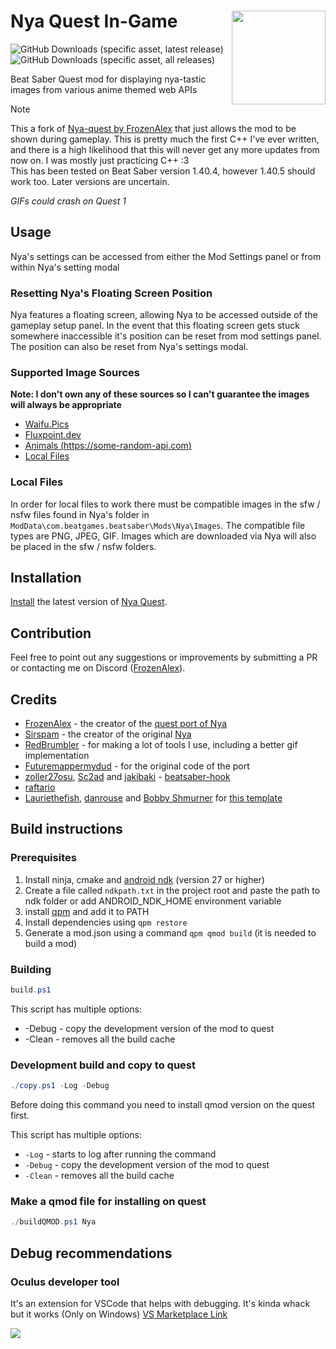 # Nya Quest In-Game  <img src="assets\Vanilla_Mini_Sitting.png" align="right" width="150">
![GitHub Downloads (specific asset, latest release)](https://img.shields.io/github/downloads/gingerphoenix10/Nya-quest/latest/Nya.qmod)
![GitHub Downloads (specific asset, all releases)](https://img.shields.io/github/downloads/gingerphoenix10/Nya-quest/Nya.qmod)

Beat Saber Quest mod for displaying nya-tastic images from various anime themed web APIs

> [!NOTE]  
> This a fork of [Nya-quest by FrozenAlex](https://github.com/FrozenAlex/Nya-quest) that just allows the mod to be shown during gameplay. This is pretty much the first C++ I've ever written, and there is a high likelihood that this will never get any more updates from now on. I was mostly just practicing C++ :3<br>This has been tested on Beat Saber version 1.40.4, however 1.40.5 should work too. Later versions are uncertain.

*GIFs could crash on Quest 1*

## Usage
Nya's settings can be accessed from either the Mod Settings panel or from within Nya's setting modal

### Resetting Nya's Floating Screen Position
Nya features a floating screen, allowing Nya to be accessed outside of the gameplay setup panel. In the event that this floating screen gets stuck somewhere inaccessible it's position can be reset from mod settings panel. The position can also be reset from Nya's settings modal. 
### Supported Image Sources
**Note: I don't own any of these sources so I can't guarantee the images will always be appropriate**
* [Waifu.Pics](https://waifu.pics/)
* [Fluxpoint.dev](https://fluxpoint.dev/api)
* [Animals (https://some-random-api.com)](https://some-random-api.com/)
* [Local Files](#local-files)
### Local Files
In order for local files to work there must be compatible images in the sfw / nsfw files found in Nya's folder in `ModData\com.beatgames.beatsaber\Mods\Nya\Images`.
The compatible file types are PNG, JPEG, GIF.
Images which are downloaded via Nya will also be placed in the sfw / nsfw folders.
## Installation
[Install](https://bsmg.wiki/quest-modding.html#installation) the latest version of [Nya Quest](https://github.com/FrozenAlex/Nya-quest/releases/latest).
## Contribution
Feel free to point out any suggestions or improvements by submitting a PR or contacting me on Discord ([FrozenAlex](https://discordapp.com/users/150649616772235264)).

## Credits

* [FrozenAlex](https://github.com/FrozenAlex) - the creator of the [quest port of Nya](https://github.com/FrozenAlex/Nya-quest)
* [Sirspam](https://github.com/Sirspam) - the creator of the original [Nya](https://github.com/Sirspam/Nya) 
* [RedBrumbler](https://github.com/RedBrumbler) - for making a lot of tools I use, including a better gif implementation
* [Futuremappermydud](https://github.com/Futuremappermydud) - for the original code of the port
* [zoller27osu](https://github.com/zoller27osu), [Sc2ad](https://github.com/Sc2ad) and [jakibaki](https://github.com/jakibaki) - [beatsaber-hook](https://github.com/sc2ad/beatsaber-hook)
* [raftario](https://github.com/raftario)
* [Lauriethefish](https://github.com/Lauriethefish), [danrouse](https://github.com/danrouse) and [Bobby Shmurner](https://github.com/BobbyShmurner) for [this template](https://github.com/Lauriethefish/quest-mod-template)


## Build instructions

### Prerequisites
1. Install ninja, cmake and [android ndk](https://developer.android.com/ndk/downloads) (version 27 or higher)
2. Create a file called `ndkpath.txt` in the project root and paste the path to ndk folder or add ANDROID_NDK_HOME environment variable
3. install [qpm](https://github.com/QuestPackageManager/QPM.CLI) and add it to PATH
4. Install dependencies using `qpm restore`
5. Generate a mod.json using a command `qpm qmod build` (it is needed to build a mod)

### Building 
```ps1
build.ps1
```

This script has multiple options:
- -Debug - copy the development version of the mod to quest
- -Clean - removes all the build cache

### Development build and copy to quest
```ps1
./copy.ps1 -Log -Debug 
```
Before doing this command you need to install qmod version on the quest first.

This script has multiple options:
- `-Log` - starts to log after running the command
- `-Debug` - copy the development version of the mod to quest
- `-Clean` - removes all the build cache

### Make a qmod file for installing on quest
```ps1
./buildQMOD.ps1 Nya
```

## Debug recommendations

### Oculus developer tool
It's an extension for VSCode that helps with debugging. It's kinda whack but it works (Only on Windows)
[VS Marketplace Link](https://github.com/Lauriethefish/quest-mod-template)

<img src="cover.jpg"  style="max-width: 300px" />
